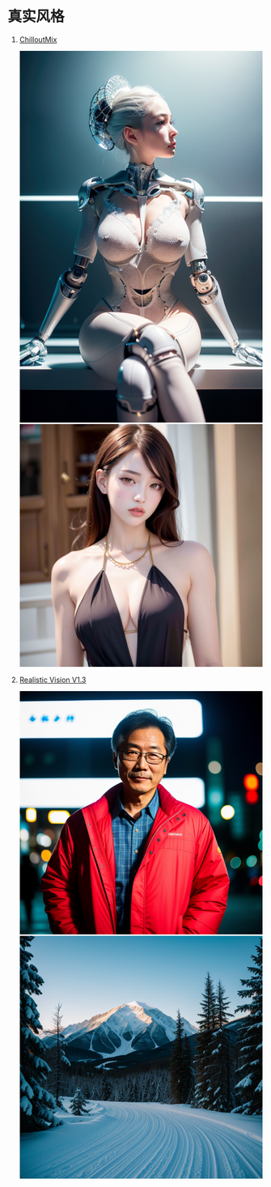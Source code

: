 # 真实风格

1. [ChilloutMix](https://civitai.com/models/6424/chilloutmix)

   ![](../../assets/reference/174703.jpeg ':size=40%')
   ![](../../assets/reference/00150-169804689.jpeg ':size=55%')

2. [Realistic Vision V1.3](https://civitai.com/models/4201/realistic-vision-v13-fantasyai)

   ![](../../assets/reference/7.jpeg ':size=45%')
   ![](../../assets/reference/8.jpeg ':size=45%')
   
